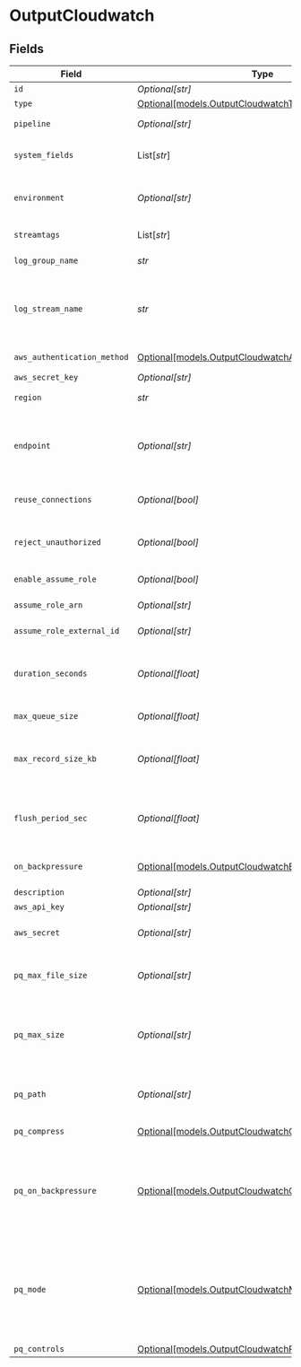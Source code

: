 # OutputCloudwatch


## Fields

| Field                                                                                                                                                                                                                                                          | Type                                                                                                                                                                                                                                                           | Required                                                                                                                                                                                                                                                       | Description                                                                                                                                                                                                                                                    |
| -------------------------------------------------------------------------------------------------------------------------------------------------------------------------------------------------------------------------------------------------------------- | -------------------------------------------------------------------------------------------------------------------------------------------------------------------------------------------------------------------------------------------------------------- | -------------------------------------------------------------------------------------------------------------------------------------------------------------------------------------------------------------------------------------------------------------- | -------------------------------------------------------------------------------------------------------------------------------------------------------------------------------------------------------------------------------------------------------------- |
| `id`                                                                                                                                                                                                                                                           | *Optional[str]*                                                                                                                                                                                                                                                | :heavy_minus_sign:                                                                                                                                                                                                                                             | Unique ID for this output                                                                                                                                                                                                                                      |
| `type`                                                                                                                                                                                                                                                         | [Optional[models.OutputCloudwatchType]](../models/outputcloudwatchtype.md)                                                                                                                                                                                     | :heavy_minus_sign:                                                                                                                                                                                                                                             | N/A                                                                                                                                                                                                                                                            |
| `pipeline`                                                                                                                                                                                                                                                     | *Optional[str]*                                                                                                                                                                                                                                                | :heavy_minus_sign:                                                                                                                                                                                                                                             | Pipeline to process data before sending out to this output                                                                                                                                                                                                     |
| `system_fields`                                                                                                                                                                                                                                                | List[*str*]                                                                                                                                                                                                                                                    | :heavy_minus_sign:                                                                                                                                                                                                                                             | Fields to automatically add to events, such as cribl_pipe. Supports wildcards.                                                                                                                                                                                 |
| `environment`                                                                                                                                                                                                                                                  | *Optional[str]*                                                                                                                                                                                                                                                | :heavy_minus_sign:                                                                                                                                                                                                                                             | Optionally, enable this config only on a specified Git branch. If empty, will be enabled everywhere.                                                                                                                                                           |
| `streamtags`                                                                                                                                                                                                                                                   | List[*str*]                                                                                                                                                                                                                                                    | :heavy_minus_sign:                                                                                                                                                                                                                                             | Tags for filtering and grouping in @{product}                                                                                                                                                                                                                  |
| `log_group_name`                                                                                                                                                                                                                                               | *str*                                                                                                                                                                                                                                                          | :heavy_check_mark:                                                                                                                                                                                                                                             | CloudWatch log group to associate events with                                                                                                                                                                                                                  |
| `log_stream_name`                                                                                                                                                                                                                                              | *str*                                                                                                                                                                                                                                                          | :heavy_check_mark:                                                                                                                                                                                                                                             | Prefix for CloudWatch log stream name. This prefix will be used to generate a unique log stream name per cribl instance, for example: myStream_myHost_myOutputId                                                                                               |
| `aws_authentication_method`                                                                                                                                                                                                                                    | [Optional[models.OutputCloudwatchAuthenticationMethod]](../models/outputcloudwatchauthenticationmethod.md)                                                                                                                                                     | :heavy_minus_sign:                                                                                                                                                                                                                                             | AWS authentication method. Choose Auto to use IAM roles.                                                                                                                                                                                                       |
| `aws_secret_key`                                                                                                                                                                                                                                               | *Optional[str]*                                                                                                                                                                                                                                                | :heavy_minus_sign:                                                                                                                                                                                                                                             | N/A                                                                                                                                                                                                                                                            |
| `region`                                                                                                                                                                                                                                                       | *str*                                                                                                                                                                                                                                                          | :heavy_check_mark:                                                                                                                                                                                                                                             | Region where the CloudWatchLogs is located                                                                                                                                                                                                                     |
| `endpoint`                                                                                                                                                                                                                                                     | *Optional[str]*                                                                                                                                                                                                                                                | :heavy_minus_sign:                                                                                                                                                                                                                                             | CloudWatchLogs service endpoint. If empty, defaults to the AWS Region-specific endpoint. Otherwise, it must point to CloudWatchLogs-compatible endpoint.                                                                                                       |
| `reuse_connections`                                                                                                                                                                                                                                            | *Optional[bool]*                                                                                                                                                                                                                                               | :heavy_minus_sign:                                                                                                                                                                                                                                             | Reuse connections between requests, which can improve performance                                                                                                                                                                                              |
| `reject_unauthorized`                                                                                                                                                                                                                                          | *Optional[bool]*                                                                                                                                                                                                                                               | :heavy_minus_sign:                                                                                                                                                                                                                                             | Reject certificates that cannot be verified against a valid CA, such as self-signed certificates                                                                                                                                                               |
| `enable_assume_role`                                                                                                                                                                                                                                           | *Optional[bool]*                                                                                                                                                                                                                                               | :heavy_minus_sign:                                                                                                                                                                                                                                             | Use Assume Role credentials to access CloudWatchLogs                                                                                                                                                                                                           |
| `assume_role_arn`                                                                                                                                                                                                                                              | *Optional[str]*                                                                                                                                                                                                                                                | :heavy_minus_sign:                                                                                                                                                                                                                                             | Amazon Resource Name (ARN) of the role to assume                                                                                                                                                                                                               |
| `assume_role_external_id`                                                                                                                                                                                                                                      | *Optional[str]*                                                                                                                                                                                                                                                | :heavy_minus_sign:                                                                                                                                                                                                                                             | External ID to use when assuming role                                                                                                                                                                                                                          |
| `duration_seconds`                                                                                                                                                                                                                                             | *Optional[float]*                                                                                                                                                                                                                                              | :heavy_minus_sign:                                                                                                                                                                                                                                             | Duration of the assumed role's session, in seconds. Minimum is 900 (15 minutes), default is 3600 (1 hour), and maximum is 43200 (12 hours).                                                                                                                    |
| `max_queue_size`                                                                                                                                                                                                                                               | *Optional[float]*                                                                                                                                                                                                                                              | :heavy_minus_sign:                                                                                                                                                                                                                                             | Maximum number of queued batches before blocking                                                                                                                                                                                                               |
| `max_record_size_kb`                                                                                                                                                                                                                                           | *Optional[float]*                                                                                                                                                                                                                                              | :heavy_minus_sign:                                                                                                                                                                                                                                             | Maximum size (KB) of each individual record before compression. For non compressible data 1MB is the max recommended size                                                                                                                                      |
| `flush_period_sec`                                                                                                                                                                                                                                             | *Optional[float]*                                                                                                                                                                                                                                              | :heavy_minus_sign:                                                                                                                                                                                                                                             | Maximum time between requests. Small values could cause the payload size to be smaller than the configured Max record size.                                                                                                                                    |
| `on_backpressure`                                                                                                                                                                                                                                              | [Optional[models.OutputCloudwatchBackpressureBehavior]](../models/outputcloudwatchbackpressurebehavior.md)                                                                                                                                                     | :heavy_minus_sign:                                                                                                                                                                                                                                             | How to handle events when all receivers are exerting backpressure                                                                                                                                                                                              |
| `description`                                                                                                                                                                                                                                                  | *Optional[str]*                                                                                                                                                                                                                                                | :heavy_minus_sign:                                                                                                                                                                                                                                             | N/A                                                                                                                                                                                                                                                            |
| `aws_api_key`                                                                                                                                                                                                                                                  | *Optional[str]*                                                                                                                                                                                                                                                | :heavy_minus_sign:                                                                                                                                                                                                                                             | N/A                                                                                                                                                                                                                                                            |
| `aws_secret`                                                                                                                                                                                                                                                   | *Optional[str]*                                                                                                                                                                                                                                                | :heavy_minus_sign:                                                                                                                                                                                                                                             | Select or create a stored secret that references your access key and secret key                                                                                                                                                                                |
| `pq_max_file_size`                                                                                                                                                                                                                                             | *Optional[str]*                                                                                                                                                                                                                                                | :heavy_minus_sign:                                                                                                                                                                                                                                             | The maximum size to store in each queue file before closing and optionally compressing (KB, MB, etc.)                                                                                                                                                          |
| `pq_max_size`                                                                                                                                                                                                                                                  | *Optional[str]*                                                                                                                                                                                                                                                | :heavy_minus_sign:                                                                                                                                                                                                                                             | The maximum disk space that the queue can consume (as an average per Worker Process) before queueing stops. Enter a numeral with units of KB, MB, etc.                                                                                                         |
| `pq_path`                                                                                                                                                                                                                                                      | *Optional[str]*                                                                                                                                                                                                                                                | :heavy_minus_sign:                                                                                                                                                                                                                                             | The location for the persistent queue files. To this field's value, the system will append: /<worker-id>/<output-id>.                                                                                                                                          |
| `pq_compress`                                                                                                                                                                                                                                                  | [Optional[models.OutputCloudwatchCompression]](../models/outputcloudwatchcompression.md)                                                                                                                                                                       | :heavy_minus_sign:                                                                                                                                                                                                                                             | Codec to use to compress the persisted data                                                                                                                                                                                                                    |
| `pq_on_backpressure`                                                                                                                                                                                                                                           | [Optional[models.OutputCloudwatchQueueFullBehavior]](../models/outputcloudwatchqueuefullbehavior.md)                                                                                                                                                           | :heavy_minus_sign:                                                                                                                                                                                                                                             | How to handle events when the queue is exerting backpressure (full capacity or low disk). 'Block' is the same behavior as non-PQ blocking. 'Drop new data' throws away incoming data, while leaving the contents of the PQ unchanged.                          |
| `pq_mode`                                                                                                                                                                                                                                                      | [Optional[models.OutputCloudwatchMode]](../models/outputcloudwatchmode.md)                                                                                                                                                                                     | :heavy_minus_sign:                                                                                                                                                                                                                                             | In Error mode, PQ writes events to the filesystem if the Destination is unavailable. In Backpressure mode, PQ writes events to the filesystem when it detects backpressure from the Destination. In Always On mode, PQ always writes events to the filesystem. |
| `pq_controls`                                                                                                                                                                                                                                                  | [Optional[models.OutputCloudwatchPqControls]](../models/outputcloudwatchpqcontrols.md)                                                                                                                                                                         | :heavy_minus_sign:                                                                                                                                                                                                                                             | N/A                                                                                                                                                                                                                                                            |